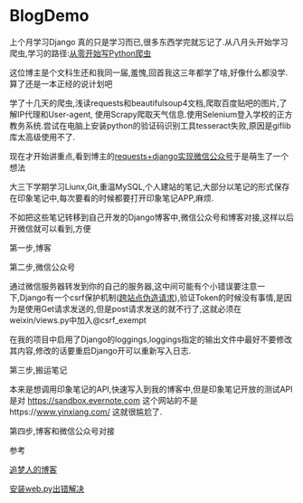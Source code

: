 # BlogDemo

上个月学习Django 真的只是学习而已,很多东西学完就忘记了.从八月头开始学习爬虫,学习的路径:[从零开始写Python爬虫](https://zhuanlan.zhihu.com/Ehco-python)

这位博主是个文科生还和我同一届,羞愧,回首我这三年都学了啥,好像什么都没学.算了还是一本正经的说计划吧

学了十几天的爬虫,浅读requests和beautifulsoup4文档,爬取百度贴吧的图片,了解IP代理和User-agent,
使用Scrapy爬取天气信息.使用Selenium登入学校的正方教务系统.尝试在电脑上安装python的验证码识别工具tesseract失败,原因是giflib库太高级使用不了.

现在才开始讲重点,看到博主的[requests+django实现微信公众号](https://zhuanlan.zhihu.com/p/27625233)于是萌生了一个想法

大三下学期学习Liunx,Git,重温MySQL,个人建站的笔记,大部分以笔记的形式保存在印象笔记中,每次要看的时候都要打开印象笔记APP,麻烦.

不如把这些笔记转移到自己开发的Django博客中,微信公众号和博客对接,这样以后开微信就可以看到,方便

第一步,博客                              

第二步,微信公众号 

通过微信服务器转发到你的自己的服务器,这中间可能有个小错误要注意一下,Django有一个csrf保护机制([跨站点伪造请求](http://www.cnblogs.com/lins05/archive/2012/12/02/2797996.html)),验证Token的时候没有事情,是因为是使用Get请求发送的,但是post请求发送的就不行了,这就必须在weixin/views.py中加入@csrf_exempt

在我的项目中启用了Django的loggings,loggings指定的输出文件中最好不要修改其内容,修改的话要重启Django开可以重新写入日志.

第三步,搬运笔记

本来是想调用印象笔记的API,快速写入到我的博客中,但是印象笔记开放的测试API是对 https://sandbox.evernote.com 这个网站的不是https://www.yinxiang.com/ 这就很尴尬了.

第四步,博客和微信公众号对接


参考

[追梦人的博客](http://zmrenwu.com/)

[安装web.py出错解决](https://github.com/webpy/webpy/issues/396)


